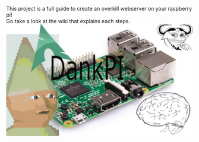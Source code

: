 This project is a full guide to create an overkill webserver on your raspberry pi!   
Go take a look at the wiki that explains each steps.
![](/pictures/dankPi.jpg)
